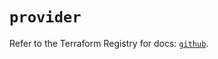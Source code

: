 # `provider`

Refer to the Terraform Registry for docs: [`github`](https://registry.terraform.io/providers/integrations/github/6.5.0/docs).
